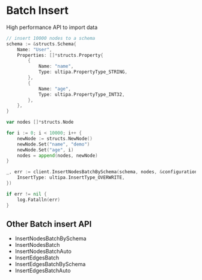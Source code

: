 # Batch Insert

High performance API to import data

```go
// insert 10000 nodes to a schema
schema := &structs.Schema{
    Name: "User",
    Properties: []*structs.Property{
        {
            Name: "name",
            Type: ultipa.PropertyType_STRING,
        },
        {
            Name: "age",
            Type: ultipa.PropertyType_INT32,
        },
    },
}

var nodes []*structs.Node

for i := 0; i < 10000; i++ {
    newNode := structs.NewNode()
    newNode.Set("name", "demo")
    newNode.Set("age", i)
    nodes = append(nodes, newNode)
}

_, err := client.InsertNodesBatchBySchema(schema, nodes, &configuration.RequestConfig{
    InsertType: ultipa.InsertType_OVERWRITE,
})

if err != nil {
    log.Fatalln(err)
}
```

## Other Batch insert API

- InsertNodesBatchBySchema
- InsertNodesBatch
- InsertNodesBatchAuto
- InsertEdgesBatch
- InsertEdgesBatchBySchema
- InsertEdgesBatchAuto